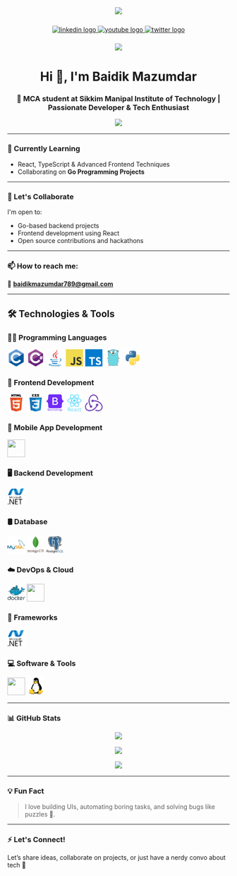<div align="center">
  <img height="150" src="https://media.giphy.com/media/M9gbBd9nbDrOTu1Mqx/giphy.gif"  />
</div>

###

<div align="center">
  <a href="https://www.linkedin.com/in/baidik-mazumdar/" target="_blank">
    <img src="https://img.shields.io/static/v1?message=LinkedIn&logo=linkedin&label=&color=0077B5&logoColor=white&labelColor=&style=for-the-badge" height="25" alt="linkedin logo"  />
  </a>
  <a href="https://www.youtube.com/@baidikmazumdar" target="_blank">
    <img src="https://img.shields.io/static/v1?message=Youtube&logo=youtube&label=&color=FF0000&logoColor=white&labelColor=&style=for-the-badge" height="25" alt="youtube logo"  />
  </a>
  <a href="https://twitter.com/baidikmazumdar" target="_blank">
    <img src="https://img.shields.io/static/v1?message=Twitter&logo=twitter&label=&color=1DA1F2&logoColor=white&labelColor=&style=for-the-badge" height="25" alt="twitter logo"  />
  </a>
</div>

###

<div align="center">
  <img src="https://visitor-badge.laobi.icu/badge?page_id=baidikgithub.baidikgithub&"  />
</div>

###

<h1 align="center">Hi 👋, I'm Baidik Mazumdar</h1>

<h3 align="center">🚀 MCA student at Sikkim Manipal Institute of Technology | Passionate Developer & Tech Enthusiast</h3>

<p align="center">
  <img src="https://readme-typing-svg.herokuapp.com/?lines=Welcome+to+my+GitHub!;Always+learning+new+things;React+%7C+Go+%7C+Backend+Dev;Let's+build+something+cool+💻&center=true&width=500&height=50">
</p>

---

### 🌱 Currently Learning
- React, TypeScript & Advanced Frontend Techniques  
- Collaborating on **Go Programming Projects**

---

### 🤝 Let's Collaborate
I'm open to:
- Go-based backend projects  
- Frontend development using React  
- Open source contributions and hackathons

---

### 📫 How to reach me:
📧 **baidikmazumdar789@gmail.com**

---

<h2 align="left">🛠️ Technologies & Tools</h2>

### 👨‍💻 Programming Languages
<p align="left">
  <img src="https://raw.githubusercontent.com/devicons/devicon/master/icons/c/c-original.svg" width="40" height="40"/>
  <img src="https://raw.githubusercontent.com/devicons/devicon/master/icons/csharp/csharp-original.svg" width="40" height="40"/>
  <img src="https://raw.githubusercontent.com/devicons/devicon/master/icons/java/java-original.svg" width="40" height="40"/>
  <img src="https://raw.githubusercontent.com/devicons/devicon/master/icons/javascript/javascript-original.svg" width="40" height="40"/>
  <img src="https://raw.githubusercontent.com/devicons/devicon/master/icons/typescript/typescript-original.svg" width="40" height="40"/>
  <img src="https://raw.githubusercontent.com/devicons/devicon/master/icons/go/go-original.svg" width="40" height="40"/>
  <img src="https://raw.githubusercontent.com/devicons/devicon/master/icons/python/python-original.svg" width="40" height="40"/>
</p>

### 🎨 Frontend Development
<p align="left">
  <img src="https://raw.githubusercontent.com/devicons/devicon/master/icons/html5/html5-original-wordmark.svg" width="40" height="40"/>
  <img src="https://raw.githubusercontent.com/devicons/devicon/master/icons/css3/css3-original-wordmark.svg" width="40" height="40"/>
  <img src="https://raw.githubusercontent.com/devicons/devicon/master/icons/bootstrap/bootstrap-plain-wordmark.svg" width="40" height="40"/>
  <img src="https://raw.githubusercontent.com/devicons/devicon/master/icons/react/react-original-wordmark.svg" width="40" height="40"/>
  <img src="https://raw.githubusercontent.com/devicons/devicon/master/icons/redux/redux-original.svg" width="40" height="40"/>
</p>

### 📱 Mobile App Development
<p align="left">
  <img src="https://reactnative.dev/img/header_logo.svg" width="40" height="40"/>
</p>

### 🖥️ Backend Development
<p align="left">
  <img src="https://raw.githubusercontent.com/devicons/devicon/master/icons/dot-net/dot-net-original-wordmark.svg" width="40" height="40"/>
</p>

### 🛢️ Database
<p align="left">
  <img src="https://raw.githubusercontent.com/devicons/devicon/master/icons/mysql/mysql-original-wordmark.svg" width="40" height="40"/>
  <img src="https://raw.githubusercontent.com/devicons/devicon/master/icons/mongodb/mongodb-original-wordmark.svg" width="40" height="40"/>
  <img src="https://raw.githubusercontent.com/devicons/devicon/master/icons/postgresql/postgresql-original-wordmark.svg" width="40" height="40"/>
</p>

### ☁️ DevOps & Cloud
<p align="left">
  <img src="https://raw.githubusercontent.com/devicons/devicon/master/icons/docker/docker-original-wordmark.svg" width="40" height="40"/>
  <img src="https://img.icons8.com/color/48/000000/google-cloud-platform.png" width="40" height="40"/>
</p>

### 🧩 Frameworks
<p align="left">
  <img src="https://raw.githubusercontent.com/devicons/devicon/master/icons/dot-net/dot-net-original-wordmark.svg" width="40" height="40"/>
</p>

### 💻 Software & Tools
<p align="left">
  <img src="https://www.vectorlogo.zone/logos/git-scm/git-scm-icon.svg" width="40" height="40"/>
  <img src="https://raw.githubusercontent.com/devicons/devicon/master/icons/linux/linux-original.svg" width="40" height="40"/>
</p>

---

### 📊 GitHub Stats

<p align="center">
  <img src="https://github-readme-stats.vercel.app/api?username=baidikgithub&show_icons=true&theme=radical" />
</p>

<p align="center">
  <img src="https://github-readme-streak-stats.herokuapp.com/?user=baidikgithub&theme=radical" />
</p>

<p align="center">
  <img src="https://github-readme-stats.vercel.app/api/top-langs/?username=baidikgithub&layout=compact&theme=radical" />
</p>

---

### 💡 Fun Fact
> I love building UIs, automating boring tasks, and solving bugs like puzzles 🧩.

---

### ⚡ Let's Connect!
Let’s share ideas, collaborate on projects, or just have a nerdy convo about tech 🚀

